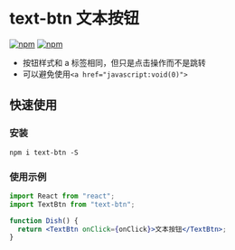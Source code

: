 # text-btn 文本按钮

[![npm](https://img.shields.io/npm/v/text-btn.svg)](https://www.npmjs.com/package/text-btn)
[![npm](https://img.shields.io/npm/dt/text-btn.svg)](https://www.npmjs.com/package/text-btn)

- 按钮样式和 a 标签相同，但只是点击操作而不是跳转
- 可以避免使用`<a href="javascript:void(0)">`

## 快速使用

### 安装

```shell
npm i text-btn -S
```

### 使用示例

```jsx
import React from "react";
import TextBtn from "text-btn";

function Dish() {
  return <TextBtn onClick={onClick}>文本按钮</TextBtn>;
}
```
